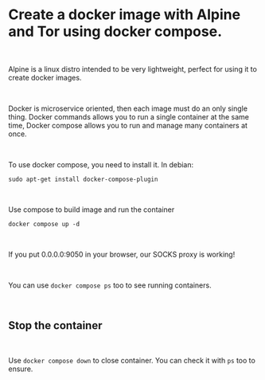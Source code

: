 # Create a docker image with Alpine and Tor using docker compose.

<br>

Alpine is a linux distro intended to be very lightweight, perfect for using it to create docker images.

<br>

Docker is microservice oriented, then each image must do an only single thing. Docker
commands allows you to run a single container at the same time, Docker compose allows
you to run and manage many containers at once. 

<br>

To use docker compose, you need to install it. In debian:

````
sudo apt-get install docker-compose-plugin
````

<br>

Use compose to build image and run the container

````
docker compose up -d
````
<br>

If you put 0.0.0.0:9050 in your browser, our SOCKS proxy is working!

<br>

You can use `docker compose ps` too to see running containers.

<br>

## Stop the container

<br>

Use `docker compose down` to close container. You can check it with `ps` too to ensure.


